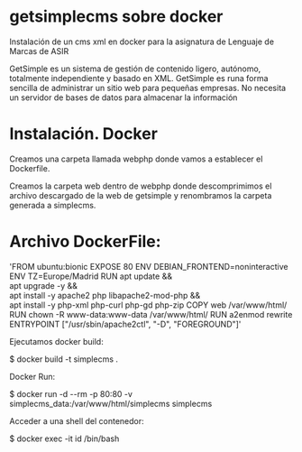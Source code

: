 # getsimplecms sobre docker
Instalación de un cms xml en docker para la asignatura de Lenguaje de Marcas de ASIR


GetSimple es un sistema de gestión de contenido ligero, autónomo, totalmente independiente y basado en XML. GetSimple es runa forma sencilla de administrar un sitio web para pequeñas empresas. No necesita un servidor de bases de datos para almacenar la información

# Instalación. Docker

Creamos una carpeta llamada webphp donde vamos a establecer el Dockerfile.

Creamos la carpeta web dentro de webphp donde descomprimimos el archivo descargado de la web de getsimple y renombramos la carpeta generada a simplecms.


# Archivo DockerFile:

'FROM ubuntu:bionic 
EXPOSE 80
ENV DEBIAN_FRONTEND=noninteractive
ENV TZ=Europe/Madrid
RUN apt update && \
apt upgrade -y && \
apt install -y apache2 php libapache2-mod-php && \
apt install -y php-xml php-curl php-gd php-zip 
COPY web /var/www/html/ 
RUN chown -R www-data:www-data /var/www/html/
RUN a2enmod rewrite
ENTRYPOINT ["/usr/sbin/apache2ctl", "-D", "FOREGROUND"]'

Ejecutamos docker build:

$ docker build -t simplecms .

Docker Run:

$ docker run -d --rm -p 80:80 -v simplecms_data:/var/www/html/simplecms simplecms 

Acceder a una shell del contenedor:

$ docker exec -it id /bin/bash
